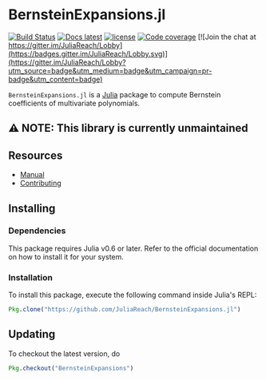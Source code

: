 # BernsteinExpansions.jl

[![Build Status](https://travis-ci.org/JuliaReach/BernsteinExpansions.jl.svg?branch=master)](https://travis-ci.org/JuliaReach/BernsteinExpansions.jl)
[![Docs latest](https://img.shields.io/badge/docs-latest-blue.svg)](http://juliareach.github.io/BernsteinExpansions.jl/latest/)
[![license](https://img.shields.io/github/license/mashape/apistatus.svg?maxAge=2592000)](https://github.com/JuliaReach/BernsteinExpansions.jl/blob/master/LICENSE.md)
[![Code coverage](http://codecov.io/github/JuliaReach/BernsteinExpansions.jl/coverage.svg?branch=master)](https://codecov.io/github/JuliaReach/BernsteinExpansions.jl?branch=master)
[![Join the chat at https://gitter.im/JuliaReach/Lobby](https://badges.gitter.im/JuliaReach/Lobby.svg)](https://gitter.im/JuliaReach/Lobby?utm_source=badge&utm_medium=badge&utm_campaign=pr-badge&utm_content=badge)

`BernsteinExpansions.jl` is a [Julia](http://julialang.org) package to compute
Bernstein coefficients of multivariate polynomials.

## :warning: NOTE: This library is currently unmaintained

## Resources

- [Manual](http://juliareach.github.io/BernsteinExpansions.jl/latest/)
- [Contributing](https://juliareach.github.io/BernsteinExpansions.jl/latest/about.html#Contributing-1)

## Installing

### Dependencies

This package requires Julia v0.6 or later. Refer to the official documentation
on how to install it for your system.

### Installation

To install this package, execute the following command inside Julia's REPL:

```julia
Pkg.clone("https://github.com/JuliaReach/BernsteinExpansions.jl")
```

## Updating

To checkout the latest version, do
```julia
Pkg.checkout("BernsteinExpansions")
````

